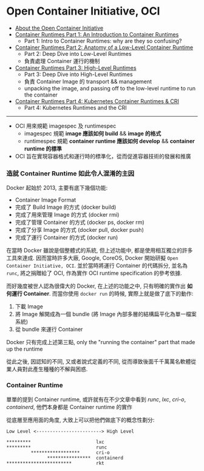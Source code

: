 
# Open Container Initiative, OCI

- [About the Open Container Initiative](https://opencontainers.org/about/overview/)
- [Container Runtimes Part 1: An Introduction to Container Runtimes](https://www.ianlewis.org/en/container-runtimes-part-1-introduction-container-r)
    - Part 1: Intro to Container Runtimes: why are they so confusing?
- [Container Runtimes Part 2: Anatomy of a Low-Level Container Runtime](https://www.ianlewis.org/en/container-runtimes-part-2-anatomy-low-level-contai)
    - Part 2: Deep Dive into Low-Level Runtimes
    - 負責處理 Container 運行的機制
- [Container Runtimes Part 3: High-Level Runtimes](https://www.ianlewis.org/en/container-runtimes-part-3-high-level-runtimes)
    - Part 3: Deep Dive into High-Level Runtimes
    - 負責 Container Image 的 transport && management
    - unpacking the image, and passing off to the low-level runtime to run the container
- [Container Runtimes Part 4: Kubernetes Container Runtimes & CRI](https://www.ianlewis.org/en/container-runtimes-part-4-kubernetes-container-run)
    - Part 4: Kubernetes Runtimes and the CRI

-------------------------------------------

- OCI 用來規範 imagespec 及 runtimespec
    - imagespec 規範 **image 應該如何 build** && **image 的格式**
    - runtimespec 規範 **container runtime 應該如何 develop** && **container runtime 的標準**
- OCI 旨在實現容器格式和運行時的標準化，從而促進容器技術的發展和推廣


### 造就 Container Runtime 如此令人混淆的主因

Docker 起始於 2013, 主要有底下幾個功能:

* Container Image Format
* 完成了 Build Image 的方式 (docker build)
* 完成了用來管理 Image 的方式 (docker rmi)
* 完成了管理 Container 的方式 (docker ps, docker rm)
* 完成了分享 Image 的方式 (docker pull, docker push)
* 完成了運行 Container 的方式 (docker run)

在當時 Docker 雖說是個整體式的系統, 但上述功能中, 都是使用相互獨立的許多工具來達成. 因而當時許多大廠, Google, CoreOS, Docker 開始研擬 `Open Container Initiative, OCI`. 並於當時將運行 Container 的代碼拆分, 並名為 `runc`, 將之捐贈給了 OCI, 作為實作 OCI runtime specification 的參考依據.

而好幾度被世人認為很偉大的 Docker, 在上述的功能之中, 只有明確的實作出 **如何運行 Container**. 而當你使用 `docker run` 的時候, 實際上就是做了底下的動作:

1. 下載 Image
2. 將 Image 解開成為一個 bundle (將 Image 內部多層的結構扁平化為單一檔案系統)
3. 從 bundle 來運行 Container

Docker 只有完成上述第三點, only the "running the container" part that made up the runtime

從此之後, 因認知的不同, 又或者說式定義的不同, 從而導致後面千千萬萬名軟體從業人員對此產生種種的不解與困惑.


### Container Runtime

單單的提到 Container runtime, 或許就有在不少文章中看到 *runc*, *lxc*, *cri-o*, *containerd*, 他們本身都是 Container runtime 的實作

從底層至應用面的角度, 大致上可以把他們做底下的概念性劃分:

```
Low Level <------------------------> High Level

*********                        lxc
*********                        runc
         ******************      cri-o
               ****************  containerd
************************         rkt
```
